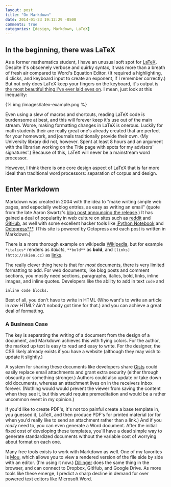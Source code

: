 ```yaml
---
layout: post
title: "On Markdown"
date: 2014-01-23 19:12:29 -0500
comments: true
categories: [design, Markdown, LaTeX]
---
```

## In the beginning, there was LaTeX

As a former mathematics student, I have an unusual soft spot for [LaTeX](http://www.latex-project.org/). Despite it's obscenely verbose and quirky syntax, it was more than a breath of fresh air compared to Word's Equation Editor. (It required a highlighting, 4 clicks, and keyboard input to create an exponent, if I remember correctly.) But not only does LaTeX keep your fingers on the keyboard, it's output is [the most beautiful thing I've ever laid eyes on](http://www.somethingofthatilk.com/index.php?id=135). I mean, just look at this inequality:

{% img /images/latex-example.png %}

<!-- more -->

Even using a slew of macros and shortcuts, reading LaTeX code is burdensome at best, and this will forever keep it's use out of the main stream. Worse, making formatting changes in LaTeX is onerous. Luckily for math students their are really great one's already created that are perfect for your homework, and journals traditionally provide their own. (My University library did not, however. Spent at least 8 hours and an argument with the librarian working on the Title page with spots for my advisors' signatures'.) Because of this, LaTeX will never be a mainstream word processor.

However, I think there is one core design aspect of LaTeX that is far more ideal than traditional word processors: separation of corpus and design. 

## Enter Markdown

Markdown was created in 2004 with the idea to "make writing simple web pages, and especially weblog entries, as easy as writing an email" (quote from the late Aaron Swartz's [blog post announcing the release](http://www.aaronsw.com/weblog/001189).) It has gained a deal of popularity in web culture on sites such as [reddit](https://www.reddit.com) and [GitHub](https://www.github.com), as well with some excellent hacker tools like [iPython Notebook](http://ipython.org/notebook.html) and [Octopress***](http://octopress.org). (This site is powered by Octopress and each post is written in Markdown.)

There is a more thorough example on wikipedia [Wikipedia](http://en.wikipedia.org/wiki/Markdown), but for example `*italics*` renders as *italicts*, `**bold**` as **bold**, and `[links](http://skien.cc)` as [links](http://skien.cc).

The really clever thing here is that for *most* documents, there is very limited formatting to add. For web documents, like blog posts and comment sections, you mostly need sections, paragraphs, italics, bold, links, inline images, and inline quotes. Developers like the ability to add in text `code` and 

```
inline code blocks.
```
Best of all, you don't have to write in HTML (Who want's to write an article in *raw* HTML? Ain't nobody got time for that.) and you can achieve a great deal of formatting.

### A Business Case

The key is separating the writing of a document from the design of a document, and Markdown achieves this with flying colors. For the author, the marked up text is easy to read and easy to write. For the designer, the CSS likely already exists if you have a website (although they may wish to update it slightly.) 

A system for sharing these documents like developers share [Gists](https://gist.github.com/) could easily replace email attachments and grant extra security  (either through obscurity or something stronger.) Authors could also update or take down old documents, whereas an attachment lives on in the receivers inbox forever. (Nothing would would prevent the viewer from saving the content when they see it, but this would require premeditation and would be a rather uncommon event in my opinion.)

If you'd like to create PDF's, it's not too painful create a base template in, you guessed it, LaTeX, and then produce PDF's for printed material (or for when you'd really like to send an attachment rather than a link.) And if you *really* need to, you can even generate a Word document. After the initial fixed cost of developing these templates, you'll have a dead simple way to generate standardized documents without the variable cost of worrying about format on each one.

Many free tools exists to work with Markdown as well. One of my favorites is [Mou](http://mouapp.com/), which allows you to view a rendered version of the file side by side with an editor. (I'm using it now.) [Dillinger](http://dillinger.io/) does the same thing in the browser, and can connect to Dropbox, GitHub, and Google Drive. As more tools like these emerge, I predict a sharp decline in demand for over powered text editors like Microsoft Word.


